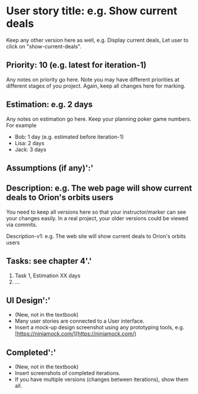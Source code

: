 # User story title: e.g. Show current deals

Keep any other version here as well, e.g. Display current deals, Let user to click on "show-current-deals".

## Priority: 10 (e.g. latest for iteration-1)

Any notes on priority go here.
Note you may have different priorities at different stages of you project.
Again, keep all changes here for marking.

## Estimation: e.g. 2 days

Any notes on estimation go here. Keep your planning poker game numbers. For example
* Bob: 1 day (e.g. estimated before iteration-1)
* Lisa: 2 days
* Jack: 3 days

## Assumptions (if any)':'

## Description: e.g. The web page will show current deals to Orion's orbits users

You need to keep all versions here so that your instructor/marker can see your changes easily.
In a real project, your older versions could be viewed via commits.

Description-v1: e.g. The web site will show current deals to Orion's orbits users

## Tasks: see chapter 4'.'

1. Task 1, Estimation XX days
2. ...

## UI Design':'

* (New, not in the textbook)
* Many user stories are connected to a User interface.
* Insert a mock-up design screenshot using any prototyping tools, e.g. [https://ninjamock.com/](https://ninjamock.com/)

## Completed':'

* (New, not in the textbook)
* Insert screenshots of completed iterations.
* If you have multiple versions (changes between iterations), show them all.